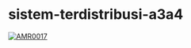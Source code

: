 # sistem-terdistribusi-a3a4

[![AMR0017](https://circleci.com/gh/AMR0017/sistem-terdistribusi-a3a4.svg?style=svg)](https://circleci.com/gh/AMR0017/sistem-terdistribusi-a3a4)
